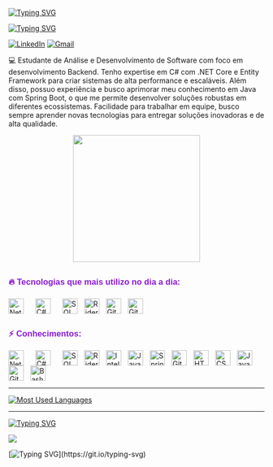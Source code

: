 [![Typing SVG](https://readme-typing-svg.demolab.com?font=Fira+Code&letterSpacing=&duration=2500&pause=500&color=8A1BD4&width=435&lines=Prazer!+Eu+sou+Thiago+Vinicius;Desenvolvedor+Back-end)](https://git.io/typing-svg)

[![Typing SVG](https://readme-typing-svg.demolab.com?font=Fira+Code&pause=1000&color=8A1BD4&repeat=false&width=435&lines=%F0%9F%93%96+Sobre+mim%3A)](https://git.io/typing-svg)

[![LinkedIn](https://img.shields.io/badge/LinkedIn-0077B5?style=for-the-badge&logo=linkedin&logoColor=white)](https://www.linkedin.com/in/thiago-vinicius-867069312/)
[![Gmail](https://img.shields.io/badge/Gmail-D14836?style=for-the-badge&logo=gmail&logoColor=white)](th.vinialmeida@gmail.com)

<div display="flex" align="center" gap="20px">
    <p align="left" width="350px">💻 Estudante de Análise e Desenvolvimento de Software com foco em desenvolvimento Backend. Tenho expertise em C# com .NET Core e Entity Framework para criar sistemas de alta performance e escaláveis. Além disso, possuo experiência e busco aprimorar meu conhecimento em Java com Spring Boot, o que me permite desenvolver soluções robustas em diferentes ecossistemas. Facilidade para trabalhar em equipe, busco sempre aprender novas tecnologias para entregar soluções inovadoras e de alta qualidade.</p>
    
<img src="https://user-images.githubusercontent.com/74038190/219923809-b86dc415-a0c2-4a38-bc88-ad6cf06395a8.gif" width="250px">
    
</div>
 
<h3 style="font-family: Arial, sans-serif; color: #8A1BD4; line-height: 2;">🔥 Tecnologias que mais utilizo no dia a dia:</h3>

<img align="left" alt=".Net Core" width="30px" style="padding-right:20px;" src="https://cdn.jsdelivr.net/gh/devicons/devicon@latest/icons/dotnetcore/dotnetcore-original.svg"/>
<img align="left" alt="C#" width="30px" style="padding-right:20px;" src="https://cdn.jsdelivr.net/gh/devicons/devicon@latest/icons/csharp/csharp-original.svg"/>
<img align="left" alt="SQLServer" width="30px" style="padding-right:10px;" src="https://cdn.jsdelivr.net/gh/devicons/devicon@latest/icons/microsoftsqlserver/microsoftsqlserver-original-wordmark.svg"/>
<img align="left" alt="Rider" width="30px" style="padding-right:10px;" src="https://cdn.jsdelivr.net/gh/devicons/devicon@latest/icons/rider/rider-original.svg"/>
<img align="left" alt="Git" width="30px" style="padding-right:10px;" src="https://cdn.jsdelivr.net/gh/devicons/devicon/icons/git/git-original.svg" />
<img alt="GitHub" width="30px" style="padding-right:10px;" src="https://cdn.jsdelivr.net/gh/devicons/devicon/icons/github/github-original.svg" />

<h3 style="font-family: Arial, sans-serif; color: #8A1BD4; line-height: 2;">⚡ Conhecimentos:</h3>

<img align="left" alt=".Net Core" width="30px" style="padding-right:20px;" src="https://cdn.jsdelivr.net/gh/devicons/devicon@latest/icons/dotnetcore/dotnetcore-original.svg"/>
<img align="left" alt="C#" width="30px" style="padding-right:20px;" src="https://cdn.jsdelivr.net/gh/devicons/devicon@latest/icons/csharp/csharp-original.svg"/>
<img align="left" alt="SQLServer" width="30px" style="padding-right:10px;" src="https://cdn.jsdelivr.net/gh/devicons/devicon@latest/icons/microsoftsqlserver/microsoftsqlserver-original-wordmark.svg"/>
<img align="left" alt="Rider" width="30px" style="padding-right:10px;" src="https://cdn.jsdelivr.net/gh/devicons/devicon@latest/icons/rider/rider-original.svg"/>
<img align="left" alt="IntelliJ" width="30px" style="padding-right:10px;" src="https://cdn.jsdelivr.net/gh/devicons/devicon@latest/icons/intellij/intellij-original.svg"/>
<img align="left" alt="Java" width="30px" style="padding-right:10px;" src="https://cdn.jsdelivr.net/gh/devicons/devicon/icons/java/java-original.svg"/>
<img align="left" alt="Spring" width="30px" style="padding-right:10px;" src="https://cdn.jsdelivr.net/gh/devicons/devicon/icons/spring/spring-original.svg" />
<img align="left" alt="Git" width="30px" style="padding-right:10px;" src="https://cdn.jsdelivr.net/gh/devicons/devicon/icons/git/git-original.svg" />
<img align="left" alt="HTML" width="30px" style="padding-right:10px;" src="https://cdn.jsdelivr.net/gh/devicons/devicon/icons/html5/html5-plain.svg" />
<img align="left" alt="CSS" width="30px" style="padding-right:10px;" src="https://cdn.jsdelivr.net/gh/devicons/devicon/icons/css3/css3-plain.svg" />
<img align="left" alt="JavaScript" width="30px" style="padding-right:10px;" src="https://cdn.jsdelivr.net/gh/devicons/devicon/icons/javascript/javascript-plain.svg" />
<img align="left" alt="GitHub" width="30px" style="padding-right:10px;" src="https://cdn.jsdelivr.net/gh/devicons/devicon/icons/github/github-original.svg" />
<img alt="Bash" width="30px" style="padding-right:10px;" src="https://cdn.jsdelivr.net/gh/devicons/devicon/icons/bash/bash-original.svg" />

<hr >

<a href="https://github.com/thiagovinialmeida/github-readme-stats">
    <img src="https://github-readme-stats-git-masterrstaa-rickstaa.vercel.app/api/top-langs/?username=thiagovinialmeida&line_height=30&card_width=330&layout=compact&hide_title=false&count_private=true&langs_count=6&show_icons=true&title_color=8A1BD4FF&bg_color=000&text_color=8B8B8B&border_radius=3&border_color=561760&count_private=false" alt="Most Used Languages">
  </a>

<hr>

[![Typing SVG](https://readme-typing-svg.demolab.com?font=Fira+Code&pause=1000&color=8A1BD4&center=true&vCenter=true&width=589&lines=%3Cp%3E+A+paix%C3%A3o+de+hoje+criar%C3%A1+o+futuro+amanh%C3%A3!+%3C%2Fp%3E)](https://git.io/typing-svg)

<img src="https://user-images.githubusercontent.com/74038190/212750155-3ceddfbd-19d3-40a3-87af-8d329c8323c4.gif" align="center">

[![Typing SVG](https://readme-typing-svg.demolab.com?font=Fira+Code&letterSpacing=&duration=2500&pause=500&color=8A1BD4&width=435&lines=Bye!+Bye!)](https://git.io/typing-svg)
